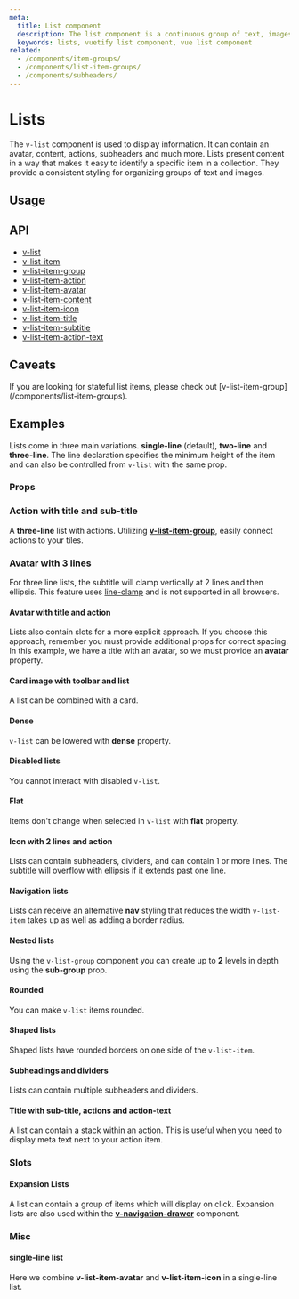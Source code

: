 ```yaml
---
meta:
  title: List component
  description: The list component is a continuous group of text, images and icons that may contain primary or supplemental actions.
  keywords: lists, vuetify list component, vue list component
related:
  - /components/item-groups/
  - /components/list-item-groups/
  - /components/subheaders/
---
```


# Lists

The `v-list` component is used to display information. It can contain an avatar, content, actions, subheaders and much more. Lists present content in a way that makes it easy to identify a specific item in a collection. They provide a consistent styling for organizing groups of text and images.

<entry-ad />

## Usage

<example file="v-list/usage" />

## API

- [v-list](../../api/v-list)
- [v-list-item](../../api/v-list-item)
- [v-list-item-group](../../api/v-list-group)
- [v-list-item-action](../../api/v-list-item-action)
- [v-list-item-avatar](../../api/v-list-item-avatar)
- [v-list-item-content](../../api/v-list-item-content)
- [v-list-item-icon](../../api/v-list-item-icon)
- [v-list-item-title](../../api/v-list-item-title)
- [v-list-item-subtitle](../../api/v-list-item-subtitle)
- [v-list-item-action-text](../../api/v-list-item-action-text)

## Caveats

<alert type="info">
If you are looking for stateful list items, please check out [v-list-item-group](/components/list-item-groups).
</alert>

## Examples

Lists come in three main variations. **single-line** (default), **two-line** and **three-line**. The line declaration specifies the minimum height of the item and can also be controlled from `v-list` with the same prop.

### Props

### Action with title and sub-title

A **three-line** list with actions. Utilizing **[v-list-item-group](/components/list-item-groups)**, easily connect actions to your tiles.

<example file="v-list/prop-action-title-and-subtitle" />

### Avatar with 3 lines

For three line lists, the subtitle will clamp vertically at 2 lines and then ellipsis. This feature uses [line-clamp](https://developer.mozilla.org/en-US/docs/Web/CSS/-webkit-line-clamp) and is not supported in all browsers.

<example file="v-list/prop-avatar-three-lines" />


#### Avatar with title and action

Lists also contain slots for a more explicit approach. If you choose this approach, remember you must provide additional props for correct spacing. In this example, we have a title with an avatar, so we must provide an **avatar** property.

<example file="v-list/prop-avatar-title-and-action" />

#### Card image with toolbar and list

A list can be combined with a card.

<example file="v-list/prop-card-list" />

#### Dense

`v-list` can be lowered with **dense** property.

<example file="v-list/prop-dense" />

#### Disabled lists

You cannot interact with disabled `v-list`.

<example file="v-list/prop-disabled" />

#### Flat

Items don't change when selected in `v-list` with **flat** property.

<example file="v-list/prop-flat" />

#### Icon with 2 lines and action

Lists can contain subheaders, dividers, and can contain 1 or more lines. The subtitle will overflow with ellipsis if it extends past one line.

<example file="v-list/prop-icon-two-lines-and-action" />

#### Navigation lists

Lists can receive an alternative **nav** styling that reduces the width `v-list-item` takes up as well as adding a border radius.

<example file="v-list/prop-nav" />

#### Nested lists

Using the `v-list-group` component you can create up to **2** levels in depth using the **sub-group** prop.

<example file="v-list/prop-nested" />

#### Rounded

You can make `v-list` items rounded.

<example file="v-list/prop-rounded" />

#### Shaped lists

Shaped lists have rounded borders on one side of the `v-list-item`.

<example file="v-list/prop-shaped" />

#### Subheadings and dividers

Lists can contain multiple subheaders and dividers.

<example file="v-list/prop-subheadings-and-dividers" />

#### Title with sub-title, actions and action-text

A list can contain a stack within an action. This is useful when you need to display meta text next to your action item.

<example file="v-list/prop-title-subtitle-actions-and-action-text" />

### Slots

#### Expansion Lists

A list can contain a group of items which will display on click. Expansion lists are also used within the **[v-navigation-drawer](/components/navigation-drawers)** component.

<example file="v-list/slot-expansion-lists" />

### Misc

#### single-line list

Here we combine **v-list-item-avatar** and **v-list-item-icon** in a single-line list.

<example file="v-list/misc-avatar-subheader-title-and-action" />

<backmatter />
